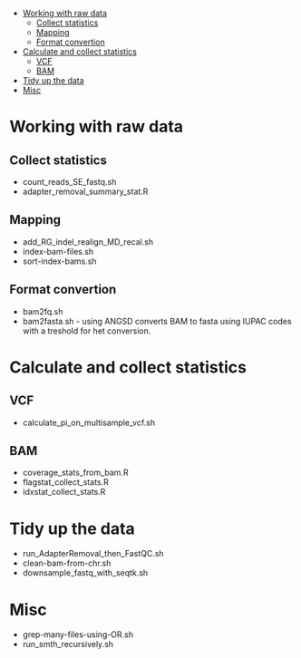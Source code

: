 - [Working with raw data](#working-with-raw-data)
  * [Collect statistics](#collect-statistics)
  * [Mapping](#mapping)
  * [Format convertion](#convertion)
- [Calculate and collect statistics](#calculate-and-collect-statistics)
  * [VCF](#vcf)
  * [BAM](#bam)
- [Tidy up the data](#tidy-up-the-data)
- [Misc](#misc)

# Working with raw data
## Collect statistics
* count_reads_SE_fastq.sh  
* adapter_removal_summary_stat.R 

## Mapping
* add_RG_indel_realign_MD_recal.sh 
* index-bam-files.sh
* sort-index-bams.sh
## Format convertion
* bam2fq.sh
* bam2fasta.sh - using ANGSD converts BAM to fasta using IUPAC codes with a treshold for het conversion. 

# Calculate and collect statistics
## VCF
* calculate_pi_on_multisample_vcf.sh 
## BAM
*	coverage_stats_from_bam.R
* flagstat_collect_stats.R
* idxstat_collect_stats.R  


# Tidy up the data
* run_AdapterRemoval_then_FastQC.sh
* clean-bam-from-chr.sh 
* downsample_fastq_with_seqtk.sh 

# Misc 
* grep-many-files-using-OR.sh 
* run_smth_recursively.sh  

